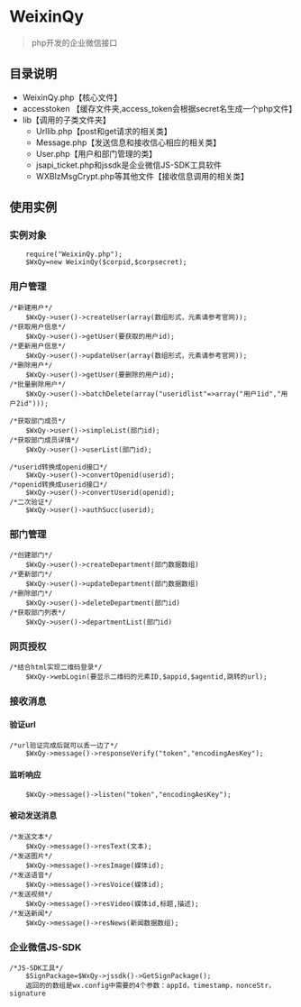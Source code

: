 # WeixinQy
> php开发的企业微信接口

## 目录说明

* WeixinQy.php【核心文件】
* accesstoken 【缓存文件夹,access_token会根据secret名生成一个php文件】
* lib【调用的子类文件夹】
    * Urllib.php【post和get请求的相关类】
    * Message.php【发送信息和接收信心相应的相关类】   
    * User.php【用户和部门管理的类】
    * jsapi_ticket.php和jssdk是企业微信JS-SDK工具软件
    * WXBIzMsgCrypt.php等其他文件【接收信息调用的相关类】

## 使用实例

### 实例对象

```
    require("WeixinQy.php");
    $WxQy=new WeixinQy($corpid,$corpsecret);
```

### 用户管理

```
/*新建用户*/
    $WxQy->user()->createUser(array(数组形式，元素请参考官网));
/*获取用户信息*/
    $WxQy->user()->getUser(要获取的用户id);
/*更新用户信息*/
    $WxQy->user()->updateUser(array(数组形式，元素请参考官网));
/*删除用户*/
    $WxQy->user()->getUser(要删除的用户id);
/*批量删除用户*/
    $WxQy->user()->batchDelete(array("useridlist"=>array("用户1id","用户2id")));

/*获取部门成员*/
    $WxQy->user()->simpleList(部门id);
/*获取部门成员详情*/
    $WxQy->user()->userList(部门id);

/*userid转换成openid接口*/
    $WxQy->user()->convertOpenid(userid);
/*openid转换成userid接口*/
    $WxQy->user()->convertUserid(openid);
/*二次验证*/
    $WxQy->user()->authSucc(userid);

```

### 部门管理
```
/*创建部门*/
    $WxQy->user()->createDepartment(部门数据数组)
/*更新部门*/
    $WxQy->user()->updateDepartment(部门数据数组)
/*删除部门*/
    $WxQy->user()->deleteDepartment(部门id) 
/*获取部门列表*/
    $WxQy->user()->departmentList(部门id)
```

### 网页授权

```
/*结合html实现二维码登录*/
    $WxQy->webLogin(要显示二维码的元素ID,$appid,$agentid,跳转的url);
```

### 接收消息

#### 验证url

```
/*url验证完成后就可以丢一边了*/
    $WxQy->message()->responseVerify("token","encodingAesKey");
```

#### 监听响应

```
    $WxQy->message()->listen("token","encodingAesKey");
```

#### 被动发送消息

```
/*发送文本*/
    $WxQy->message()->resText(文本);
/*发送图片*/
    $WxQy->message()->resImage(媒体id);
/*发送语音*/
    $WxQy->message()->resVoice(媒体id);
/*发送视频*/
    $WxQy->message()->resVideo(媒体id,标题,描述);
/*发送新闻*/
    $WxQy->message()->resNews(新闻数据数组);
```

### 企业微信JS-SDK

```
/*JS-SDK工具*/
    $SignPackage=$WxQy->jssdk()->GetSignPackage();
    返回的的数组是wx.config中需要的4个参数：appId，timestamp，nonceStr，signature

```
